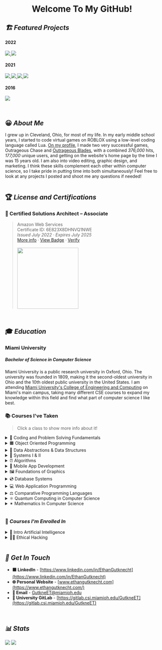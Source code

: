 <h1 align="center"> Welcome To My GitHub!</h1>
<h2><i>🏗 Featured Projects </i></h2>
<p align="center">
	<h4>2022</h4>
	<a href="https://github.com/ethangutknecht/VisualCalculations">
	  <img src="https://github-readme-stats.vercel.app/api/pin/?username=ethangutknecht&repo=VisualCalculations&title_color=000000&icon_color=000000&hide_border=true&text_color=000000&border_radius=10&border_color=000000&show_owner=false&bg_color=28,DEDEDE,B8FFF3" />
	</a>
	<a href="https://github.com/ethangutknecht/Personal-Website">
	  <img src="https://github-readme-stats.vercel.app/api/pin/?username=ethangutknecht&repo=Personal-Website&title_color=000000&icon_color=000000&hide_border=true&text_color=000000&border_radius=10&border_color=000000&show_owner=false&bg_color=28,C5B4E3,C6A1CF" />
	</a>
	<h4>2021</h4>
	<a href="https://github.com/ethangutknecht/Meal-Tracker-Mobile-Application">
	  <img src="https://github-readme-stats.vercel.app/api/pin/?username=ethangutknecht&repo=Meal-Tracker-Mobile-Application&title_color=000000&icon_color=000000&text_color=000000&border_radius=10&hide_border=true&border_color=000000&show_owner=false&bg_color=20,ABFF65,AAFFD1" />
	</a>
	<a href="https://github.com/ethangutknecht/RaytracingProgram">
	  <img src="https://github-readme-stats.vercel.app/api/pin/?username=ethangutknecht&repo=RaytracingProgram&title_color=000000&icon_color=000000&text_color=000000&hide_border=true&border_radius=10&border_color=000000&show_owner=false&bg_color=20,FF9181,FF6592" />
	</a>
	<a href="https://github.com/ethangutknecht/Hospital-SQL-Database">
	  <img src="https://github-readme-stats.vercel.app/api/pin/?username=ethangutknecht&repo=Hospital-SQL-Database&title_color=000000&icon_color=000000&text_color=000000&border_radius=10&border_color=000000&hide_border=true&show_owner=false&bg_color=60,FFCB65,FF8565" />
	</a>
	<a href="https://github.com/ethangutknecht/MapQuest-Application">
	  <img src="https://github-readme-stats.vercel.app/api/pin/?username=ethangutknecht&repo=MapQuest-Application&title_color=000000&icon_color=000000&text_color=000000&border_radius=10&border_color=000000&hide_border=true&show_owner=false&bg_color=20,FFE676,FFFCC9" />
	</a>
	<h4>2016</h4>
	<a href="https://github.com/ethangutknecht/Outrageous-Blades">
	  <img src="https://github-readme-stats.vercel.app/api/pin/?username=ethangutknecht&repo=Outrageous-Blades&title_color=000000&icon_color=000000&text_color=000000&border_radius=10&border_color=000000&hide_border=true&show_owner=false&bg_color=20,76DEFF,AC9AFF" />
	</a>
</p>
<br>

## 😀 *About Me*
I grew up in Cleveland, Ohio, for most of my life. In my early middle school years,  I started to code virtual games on ROBLOX using a low-level coding language called Lua. [On my profile](https://www.roblox.com/users/47934004/profile/#!/creations "my profile title"), I made two very successful games, Outrageous Chase and [Outrageous Blades](https://github.com/ethangutknecht/Outrageous-Blades), with a combined *376,000* hits, *177,000* unique users, and getting on the website's home page by the time I was 15 years old. I am also into video editing, graphic design, and marketing. I think these skills complement each other within computer science, so I take pride in putting time into both simultaneously! Feel free to look at any projects I posted and shoot me any questions if needed!
<br><br>

## 🏆 *License and Certifications*
### **🏅 Certified Solutions Architect – Associate** <br>
> Amazon Web Services<br>
> Certificate ID: 6E823X8DHNVQ1NWE<br>
> *Issued July 2022 · Expires July 2025* <br>
> [More info](https://aws.amazon.com/certification/certified-solutions-architect-associate/) · [View Badge](https://www.credly.com/badges/23f01fb3-96a5-4f47-9c46-4b926e07377d/public_url) · [Verify](https://aws.amazon.com/verification)<br><br>
>  <a href="https://www.credly.com/badges/23f01fb3-96a5-4f47-9c46-4b926e07377d/public_url"><img src="https://github.com/ethangutknecht/ethangutknecht/blob/main/Images/SAA.png?raw=true" width=200px></a><br>
<br>



## 🎓 *Education*
### Miami University
##### Bachelor of Science in Computer Science

Miami University is a public research university in Oxford, Ohio. The university was founded in 1809, making it the second-oldest university in Ohio and the 10th oldest public university in the United States. I am attending [Miami University's College of Engineering and Computing](https://www.miamioh.edu/cec/) on Miami's main campus, taking many different CSE courses to expand my knowledge within this field and find what part of computer science I like best. 
### 📚 Courses I've Taken
> Click a class to show more info about it!

<details>
    <summary>📐 Coding and Problem Solving Fundamentals</summary>

 - [View all of my course projects here.](https://github.com/ethangutknecht/MU-CSE174)
 - Intro to programming course.
 - Explored fundamental problem solving using low-level strategies.
 - Coded in Java for the entire course.
</details>
<details>
    <summary>🟧 Object Oriented Programming</summary>

 - [View all of my course projects here.](https://github.com/ethangutknecht/MU-CSE271)
 - This course took the knowledge from the intro course to teach more complex topics
 - Focused on OOP fundamentals like inheritance, polymorphism, etc.
 - Coded in Java for the entire course.
</details>
<details>
    <summary>💽 Data Abstractions & Data Structures</summary>

 - [View all of my course projects here.](https://github.com/ethangutknecht/MU-CSE274)
 - I took this class in the Spring of 2020 in my first year at Miami University.
 - Learned about abstract data types and their implementation as data structures using object-oriented programming. 
 - Use object-oriented principles in selecting and analyzing various ADT implementations. 
 - Created sequential and linked storage representations: lists, stacks, queues, and tables. 
 - Nonlinear data structures: trees and graphs. 
 - Recursion, sorting, searching, and algorithm complexity.
</details>
<details>
    <summary>🔐 Systems I & II</summary>
    
 - [View Systems I Work](https://github.com/ethangutknecht/MU-CSE278)
 - [View Systems II Work](https://github.com/ethangutknecht/MU-CSE381)
 - I took Systems I in the Fall of 2020 and Systems II in the Spring of 2021 in my second year at Miami University.
 - This course introduced operating systems concepts and used them as a resource manager. 
 - The principles for the design and implementation of operating systems. 
 - Processed scheduling and deadlock prevention. 
 - Memory management, virtual memory, paging, segmentation, and interrupt processing.  
 - Device management, I/O systems, and I/O processing. Concurrency and multithreading. 
 - Virtualization and cloud services. Security and protection.
</details>
<details>
    <summary>⏰ Algorithms</summary>

 - I took this class in the Spring of 2021 in my second year at Miami University.
 - Time is money!
 - This class designed, analyzed, and implemented algorithms and data structures. 
 - Dynamic programming, brute force algorithms, divide and conquer algorithms.
 - Greedy algorithms, graph algorithms, red-black trees, string matching, and computational geometry.
</details>
<details>
    <summary>📱  Mobile App Development</summary>
 
 - [View all of my course projects here.](https://github.com/ethangutknecht/MU-CSE382)
 - I took this class in the Summer of 2021, entering my third year at Miami University.
 - Implementation of cross-platform applications for mobile platforms such as iOS and Android. 
 - Programming languages, development environments, debugging, testing, and application design. 
 - Developed applications that: 
     - Provide an effective graphical interface
     - Access internet resources
     - [Developed a meal tracker mobile application as a final project (click here to view)](https://github.com/ethangutknecht/Meal-Tracker-Mobile-Application#-back-to-ethan-gutknechts-profile)
     - Permanently store data using local databases
     - Access different device hardware
     - Display graphical elements.
</details>
<details>
    <summary>🖼 Foundations of Graphics</summary>

 - I took this class in the Fall of 2021 in my third year at Miami University.
 - Introduced techniques used to create images on the computer.
 - Covered the algorithms and mathematical theory behind three-dimensional image generation
 - Emphasis on:
     - 3D geometry
     - 3D transformations
     - The graphics pipeline
     - [Created a raytracing algorithm project (click here to view)](https://github.com/ethangutknecht/RaytracingProgram#-back-to-ethan-gutknechts-profile)
     - Object-ordered algorithms
</details>

<details>
    <summary>💿 Database Systems</summary>

 - I took this class in the Fall of 2021 in my third year at Miami University.
 - [Created a realistic hospital database over multiple projects (click here to view)](https://github.com/ethangutknecht/Hospital-SQL-Database#-back-to-ethan-gutknechts-profile)
 -  Re-discussed the overview of database management, system architecture, modeling principles, and logical database design.
 - The relational database model, relational integrity constraints, and relational algebra. 
 - Dove deep into relational commercial database management systems and languages.
 - Interactive database processing, view processing, and database application programming.
 - Database integrity, relational database design by normalization, and file structures for database systems.
</details>
<details>
    <summary>💻 Web Application Programming</summary>

 - [View all of my course projects here.](https://github.com/ethangutknecht/MU-CSE383)
 - I took this class in the Fall of 2021 in my third year at Miami University.
 - [Created a full-stack web application as my final project (click here to view).](https://github.com/ethangutknecht/MapQuest-Application#-back-to-ethan-gutknechts-profile)
 - An introduction to the software, concepts, and methodologies necessary to design and implement web applications. 
 - Designed and construct web applications utilizing remote servers on multiple platforms. 
</details>
<details>
    <summary>⚖ Comparative Programming Languages</summary>

 - Learning about the foundations of programming languages and the trade-off between them.
 - Describe, use, and implement procedure calls and specify programming language syntax and semantics.
 - Describe and compare approaches to the facilities present in modern programming languages.
 - Apply different programming paradigms and identify basic concepts in the language translation process.
</details>
<details>
    <summary>⚛ Quantum Computing in Computer Science</summary>

 - A new class offered at Miami taught me so much about the unknown side of computing.
 - Did assignments regarding superposition, linear algebra, spin, entanglement, and teleportation.
 - Used our knowledge in the topics above to answer questions about mathematics in particle spin, quantum entanglement, and quantum gates while comparing it to classical computing.
 - Dove deep into quantum algorithms that changed the idea of the potential Quantum Computing, like Deutsch’s Algorithm, Simon's Algorithm, Grover's Algorithm, and Shor's Algorithm.
</details>
<details>
    <summary>✴ Mathematics In Computer Science</summary>

 - We used a programming language called [p5js](https://p5js.org/)
 - Explored different types of  Computational geometry topics, like Taxi Cab, Euclidean, and Chebyshev. Using this, we also made Voronoi Diagrams.
 -  Explored a lot about time complexities, explicitly finding the closest pair of points using divide and conquer and brute force.
 - Coded a lot of imagery with math like Sierpinski's triangle, Hausdorff Dimension, Koch's Curve, Cantor's Set, Fractals, Julia sets, and the Mandelbrot set. We used different approaches to code such imagery, like L-Systems and recursion with complex numbers.
 - Explored cryptography and how computers can securely talk to each other over the internet with RSA encryption. 
 - Explored image processing and how applications like Photoshop and Instagram edit their photos with filters.
 - [Created a bunch of subprojects that explored some of the main concepts in the course](https://github.com/ethangutknecht/VisualCalculations#-back-to-ethan-gutknechts-profile)
</details>
<br>


### 🧠 *Courses I'm Enrolled In*
<details>
    <summary>🧩 Intro Artificial Intelligence</summary>

 - I will update this as I take the course next Fall!
</details>
<details>
    <summary>👮‍♂️ Ethical Hacking</summary>

 - I will update this as I take the course next Fall!
</details>
<br>


## *🔗 Get In Touch*
 - **🟦 LinkedIn** - [https://www.linkedin.com/in/EthanGutknecht](https://www.linkedin.com/in/EthanGutknecht)
 - **🌐 Personal Website** - [www.ethangutknecht.com](https://www.ethangutknecht.com/)
 - **📧 Email** - GutkneET@miamioh.edu
 - **🧰 University GitLab** - [https://gitlab.csi.miamioh.edu/GutkneET](https://gitlab.csi.miamioh.edu/GutkneET)
<br>

## *📊 Stats*

<p align="left">
<img src="https://github-readme-stats.vercel.app/api?username=ethangutknecht&hide=contribs&show_icons=true&title_color=FFFFFF&icon_color=FFFFFF&text_color=91bac7&border_radius=8&border_color=91bac7&bg_color=23272e&line_height=24&hide_rank=true" />
<img src="https://github-readme-stats.vercel.app/api/top-langs/?username=ethangutknecht&hide=php&title_color=FFFFFF&icon_color=FFF&text_color=91bac7&border_radius=8&border_color=91bac7&bg_color=23272e&langs_count=8&layout=compact" />
</p>
 



